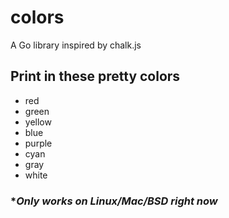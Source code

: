 # colors
A Go library inspired by chalk.js

## Print in these pretty colors
* red
* green
* yellow
* blue
* purple
* cyan
* gray
* white

### **Only works on Linux/Mac/BSD right now*